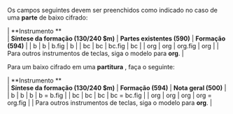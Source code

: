 Os campos seguintes devem ser preenchidos como indicado no caso de uma **parte** de baixo cifrado:

 

| **Instrumento   **   
 | **Síntese da formação (130/240 $m)** | **Partes existentes  (590)** | **Formação (594)** |
| b | b | b.fig | b |
| bc | bc | bc.fig | bc |
| org | org | org.fig | org |
| Para outros instrumentos de teclas, siga o modelo para **org**. |

 

Para um baixo cifrado em uma **partitura** , faça o seguinte:

| **Instrumento   **   
 | **Síntese da formação  (130/240 $m)** | **Formação (594)** | **Nota geral (500)** |
| b | b | b | b = b.fig |
| bc | bc | bc | bc = bc.fig |
| org | org | org | org = org.fig |
| Para outros instrumentos de teclas, siga o modelo para **org**. |